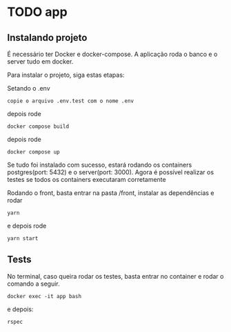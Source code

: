 # TODO app

## Instalando projeto

É necessário ter Docker e docker-compose. A aplicação roda o banco e o server tudo em docker.

Para instalar o projeto, siga estas etapas:

Setando o .env
```
copie o arquivo .env.test com o nome .env
```
depois rode
```
docker compose build
```

depois rode
```
docker compose up
```

Se tudo foi instalado com sucesso, estará rodando os containers postgres(port: 5432) e o server(port: 3000).
Agora é possível realizar os testes se todos os containers executaram corretamente


Rodando o front, basta entrar na pasta /front, instalar as dependências e rodar
```
yarn
```

e depois rode
```
yarn start
```

## Tests

No terminal, caso queira rodar os testes, basta entrar no container e rodar o comando a seguir.
```
docker exec -it app bash
```
e depois:
```
rspec
```